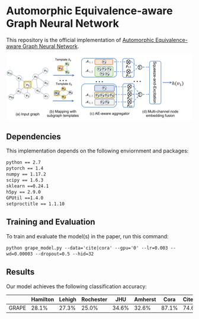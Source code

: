 # Automorphic Equivalence-aware Graph Neural Network

This repository is the official implementation of [Automorphic Equivalence-aware Graph Neural Network](https://arxiv.org/abs/2011.04218). 

![alt text](https://github.com/tsinghua-fib-lab/GRAPE/blob/main/main.png?raw=true)

## Dependencies

This implementation depends on the following enviornment and packages:

```setup
python == 2.7
pytorch == 1.4
numpy == 1.17.2
scipy == 1.6.3
sklearn ==0.24.1
h5py == 2.9.0
GPUtil ==1.4.0
setproctitle == 1.1.10
```

## Training and Evaluation

To train and evaluate the model(s) in the paper, run this command:

```train
python grape_model.py --data='cite|cora' --gpu='0' --lr=0.003 --wd=0.00003 --dropout=0.5 --hid=32 
```

## Results

Our model achieves the following classification accuracy:


|  | Hamilton | Lehigh | Rochester | JHU | Amherst | Cora | Citeseer | Amazon |
| ------------------ |---------------- | -------------- | ---------------- | -------------- | ---------------- | -------------- | ---------------- | -------------- |
|  GRAPE  | 28.1% | 27.3% | 25.0% | 34.6% | 32.6% | 87.1% | 74.6% | 58.6% |

